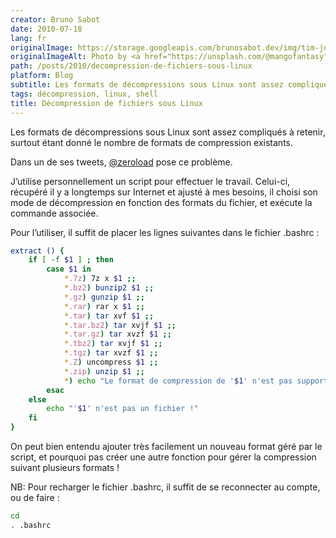 ```yaml
---
creator: Bruno Sabot
date: 2010-07-18
lang: fr
originalImage: https://storage.googleapis.com/brunosabot.dev/img/tim-johnson-20FJ6prKm28-unsplash.jpeg
originalImageAlt: Photo by <a href="https://unsplash.com/@mangofantasy">Tim Johnson</a> on <a href="https://unsplash.com">Unsplash</a>.
path: /posts/2010/decompression-de-fichiers-sous-linux
platform: Blog
subtitle: Les formats de décompressions sous Linux sont assez compliqués à retenir, surtout étant donné le nombre de formats de compression existants.
tags: décompression, linux, shell
title: Décompression de fichiers sous Linux
---
```


Les formats de décompressions sous Linux sont assez compliqués à retenir, surtout étant donné le nombre de formats de compression existants.

Dans un de ses tweets, [@zeroload](http://twitter.com/zeroload/status/17777627644) pose ce problème.

J’utilise personnellement un script pour effectuer le travail. Celui-ci, récupéré il y a longtemps sur Internet et ajusté à mes besoins, il choisi son mode de décompression en fonction des formats du fichier, et exécute la commande associée.

Pour l’utiliser, il suffit de placer les lignes suivantes dans le fichier .bashrc :

```bash
extract () {
	if [ -f $1 ] ; then
		case $1 in
			*.7z) 7z x $1 ;;
			*.bz2) bunzip2 $1 ;;
			*.gz) gunzip $1 ;;
			*.rar) rar x $1 ;;
			*.tar) tar xvf $1 ;;
			*.tar.bz2) tar xvjf $1 ;;
			*.tar.gz) tar xvzf $1 ;;
			*.tbz2) tar xvjf $1 ;;
			*.tgz) tar xvzf $1 ;;
			*.Z) uncompress $1 ;;
			*.zip) unzip $1 ;;
			*) echo "Le format de compression de '$1' n'est pas supporté..." ;;
		esac
	else
		echo "'$1' n'est pas un fichier !"
	fi
}
```

On peut bien entendu ajouter très facilement un nouveau format géré par le script, et pourquoi pas créer une autre fonction pour gérer la compression suivant plusieurs formats !

NB: Pour recharger le fichier .bashrc, il suffit de se reconnecter au compte, ou de faire :

```bash
cd
. .bashrc
```
